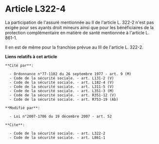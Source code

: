 # Article L322-4

La participation de l'assuré mentionnée au II de l'article L. 322-2 n'est pas exigée pour ses ayants droit mineurs ainsi que
pour les bénéficiaires de la protection complémentaire en matière de santé mentionnée à l'article L. 861-1.

Il en est de même pour la franchise prévue au III de l'article L. 322-2.

**Liens relatifs à cet article**

	**Cité par**:

	  - Ordonnance n°77-1102 du 26 septembre 1977 - art. 9 (M)
	  - Code de la sécurité sociale. - art. L131-2 (V)
	  - Code de la sécurité sociale. - art. L182-4 (V)
	  - Code de la sécurité sociale. - art. L311-5 (V)
	  - Code de la sécurité sociale. - art. L351-3 (M)
	  - Code de la sécurité sociale. - art. R351-12 (V)
	  - Code de la sécurité sociale. - art. R753-19 (Ab)

	**Modifié par**:

	  - Loi n°2007-1786 du 19 décembre 2007 - art. 52

	**Cite**:

	  - Code de la sécurité sociale. - art. L322-2
	  - Code de la sécurité sociale. - art. L861-1
